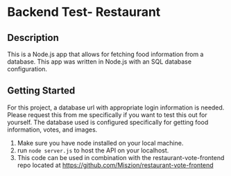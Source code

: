 # Backend Test- Restaurant

## Description

This is a Node.js app that allows for fetching food information from a database. This app was written in Node.js with an SQL database configuration.

## Getting Started

For this project, a database url with appropriate login information is needed. Please request this from me specifically if you want to test this out for yourself. The database used is configured specifically for getting food information, votes, and images. 

1. Make sure you have node installed on your local machine.
2. run `node server.js` to host the API on your localhost.
3. This code can be used in combination with the restaurant-vote-frontend repo located at https://github.com/Miszion/restaurant-vote-frontend
